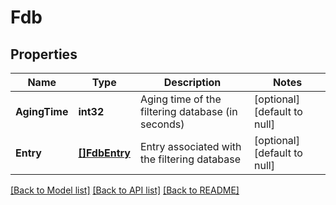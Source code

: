 # Fdb

## Properties
Name | Type | Description | Notes
------------ | ------------- | ------------- | -------------
**AgingTime** | **int32** | Aging time of the filtering database (in seconds) | [optional] [default to null]
**Entry** | [**[]FdbEntry**](FdbEntry.md) | Entry associated with the filtering database | [optional] [default to null]

[[Back to Model list]](../README.md#documentation-for-models) [[Back to API list]](../README.md#documentation-for-api-endpoints) [[Back to README]](../README.md)


